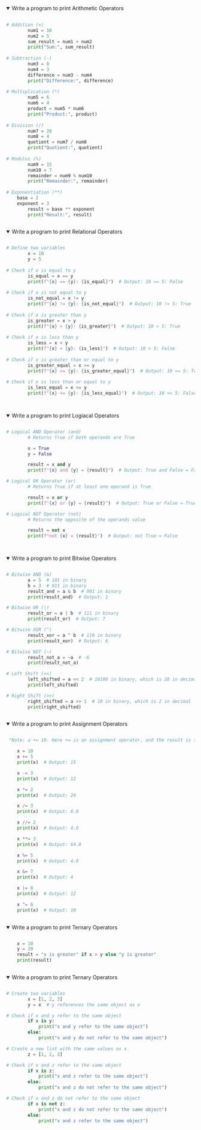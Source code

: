 <details open>
<summary>Write a program to print Arithmetic Operators </summary>
<p>
  
```python
  
# Addition (+)
    	num1 = 10
    	num2 = 5
    	sum_result = num1 + num2
    	print("Sum:", sum_result)
    
# Subtraction (-)
    	num3 = 8
    	num4 = 3
    	difference = num3 - num4
    	print("Difference:", difference)
    
# Multiplication (*)
    	num5 = 6
    	num6 = 4
    	product = num5 * num6
    	print("Product:", product)
    
# Division (/)
    	num7 = 20
    	num8 = 4
    	quotient = num7 / num8
    	print("Quotient:", quotient)
    
# Modulus (%)
    	num9 = 15
    	num10 = 7
    	remainder = num9 % num10
    	print("Remainder:", remainder)
    
# Exponentiation (**)
	base = 2
  	exponent = 3
    	result = base ** exponent
    	print("Result:", result) 
        
```
</p>
</details>

<details open>
<summary>Write a program to print Relational Operators </summary>
<p>
  
```python

# Define two variables
        x = 10
        y = 5
        
# Check if x is equal to y
        is_equal = x == y
        print(f"{x} == {y}: {is_equal}")  # Output: 10 == 5: False
        
# Check if x is not equal to y
        is_not_equal = x != y
        print(f"{x} != {y}: {is_not_equal}")  # Output: 10 != 5: True
        
# Check if x is greater than y
        is_greater = x > y
        print(f"{x} > {y}: {is_greater}")  # Output: 10 > 5: True
        
# Check if x is less than y
        is_less = x < y
        print(f"{x} < {y}: {is_less}")  # Output: 10 < 5: False
        
# Check if x is greater than or equal to y
        is_greater_equal = x >= y
        print(f"{x} >= {y}: {is_greater_equal}")  # Output: 10 >= 5: True
        
# Check if x is less than or equal to y
        is_less_equal = x <= y
        print(f"{x} <= {y}: {is_less_equal}")  # Output: 10 <= 5: False

        
```
</p>
</details>

<details open>
<summary>Write a program to print Logiacal Operators </summary>
<p>
  
```python

# Logical AND Operator (and)
		# Returns True if both operands are True

		x = True
		y = False

		result = x and y
		print(f"{x} and {y} = {result}")  # Output: True and False = False

# Logical OR Operator (or)
		# Returns True if at least one operand is True

		result = x or y
		print(f"{x} or {y} = {result}")  # Output: True or False = True

# Logical NOT Operator (not)
		# Returns the opposite of the operands value

		result = not x
		print(f"not {x} = {result}")  # Output: not True = False

        
```
</p>
</details>

<details open>
<summary>Write a program to print Bitwise Operators </summary>
<p>
  
```python

# Bitwise AND (&)
		a = 5  # 101 in binary
		b = 3  # 011 in binary
		result_and = a & b  # 001 in binary
		print(result_and)  # Output: 1

# Bitwise OR (|)
		result_or = a | b  # 111 in binary
		print(result_or)  # Output: 7

# Bitwise XOR (^)
		result_xor = a ^ b  # 110 in binary
		print(result_xor)  # Output: 6

# Bitwise NOT (~)
		result_not_a = ~a  # -6 
		print(result_not_a)

# Left Shift (<<)
		left_shifted = a << 2  # 10100 in binary, which is 20 in decimal
		print(left_shifted)

# Right Shift (>>)
		right_shifted = a >> 1  # 10 in binary, which is 2 in decimal
		print(right_shifted)
    
```
</p>
</details>

<details open>
<summary>Write a program to print Assignment Operators </summary>
<p>
  
```python

 "Note: a += 10. Here += is an assignment operator, and the result is stored in variable a. This is same as a = a + 10."

	x = 10
	x += 5
	print(x)  # Output: 15

	x -= 3
	print(x)  # Output: 12

	x *= 2
	print(x)  # Output: 24

	x /= 3
	print(x)  # Output: 8.0

	x //= 2
	print(x)  # Output: 4.0

	x **= 3
	print(x)  # Output: 64.0

	x %= 5
	print(x)  # Output: 4.0

	x &= 7
	print(x)  # Output: 4

	x |= 8
	print(x)  # Output: 12

	x ^= 6
	print(x)  # Output: 10
    
```
</p>
</details>

<details open>
<summary>Write a program to print Ternary Operators </summary>
<p>
  
```python

	x = 10
	y = 20
	result = "x is greater" if x > y else "y is greater"
	print(result)
    
```
</p>
</details>

<details open>
<summary>Write a program to print Ternary Operators </summary>
<p>
  
```python

# Create two variables
		x = [1, 2, 3]
		y = x  # y references the same object as x

# Check if x and y refer to the same object
		if x is y:
			print("x and y refer to the same object")
		else:
			print("x and y do not refer to the same object")

# Create a new list with the same values as x
		z = [1, 2, 3]

# Check if x and z refer to the same object
		if x is z:
			print("x and z refer to the same object")
		else:
			print("x and z do not refer to the same object")

# Check if x and z do not refer to the same object
		if x is not z:
			print("x and z do not refer to the same object")
		else:
			print("x and z refer to the same object")
    
```
</p>
</details>


		


